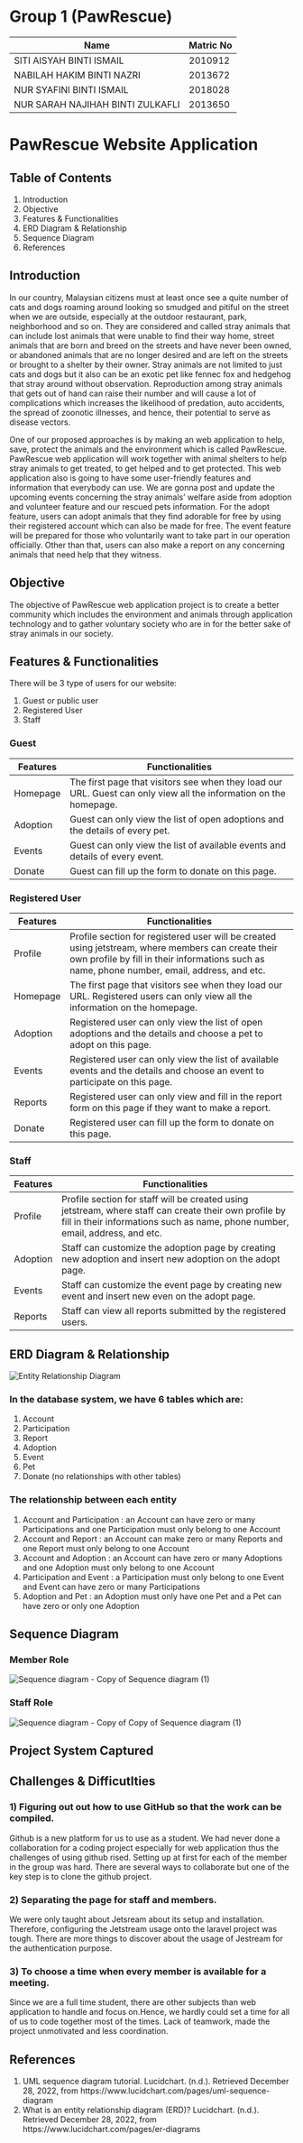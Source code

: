 # Group 1 (PawRescue)


| Name                                                              |  Matric No    |
| -------------                                                     | ------------- |
| SITI AISYAH BINTI ISMAIL                                          |   2010912     |
| NABILAH HAKIM BINTI NAZRI                                         |   2013672     |
| NUR SYAFINI BINTI ISMAIL                                          |   2018028     |
| NUR SARAH NAJIHAH BINTI ZULKAFLI                                  |   2013650     |


# PawRescue Website Application

## Table of Contents
<ol>
  <li>Introduction</li>
  <li>Objective</li>
  <li>Features & Functionalities</li>
  <li>ERD Diagram & Relationship</li>
  <li>Sequence Diagram</li>
  <li>References</li>
</ol>

## Introduction

In our country, Malaysian citizens must at least once see a quite number of cats and dogs roaming around looking so smudged and pitiful on the street when we are outside, especially at the outdoor restaurant, park, neighborhood and so on. They are considered and called stray animals that can include lost animals that were unable to find their way home, street animals that are born and breed on the streets and have never been owned, or abandoned animals that are no longer desired and are left on the streets or brought to a shelter by their owner. Stray animals are not limited to just cats and dogs but it also can be an exotic pet like fennec fox and hedgehog that stray around without observation. Reproduction among stray animals that gets out of hand can raise their number and will cause a lot of complications which increases the likelihood of predation, auto accidents, the spread of zoonotic illnesses, and hence, their potential to serve as disease vectors. 

One of our proposed approaches is by making an web application to help, save, protect the animals and the environment which is called PawRescue. PawRescue web application will work together with animal shelters to help stray animals to get treated, to get helped and to get protected. This web application also is going to have some user-friendly features and information that everybody can use. We are gonna post and update the upcoming events concerning the stray animals’ welfare aside from adoption and volunteer feature and our rescued pets information. For the adopt feature, users can adopt animals that they find adorable for free by using their registered account which can also be made for free. The event feature will be prepared for those who voluntarily want to take part in our operation officially. Other than that, users can also make a report on any concerning animals that need help that they witness.


## Objective

The objective of PawRescue web application project is to create a better community which includes the environment and animals through application technology and to gather voluntary society who are in for the better sake of stray animals in our society.

## Features & Functionalities

There will be 3 type of users for our website:
1. Guest or public user
2. Registered User
3. Staff

### Guest
| Features                         |  Functionalities   |
| -------------                    | -------------      |
| Homepage                         |The first page that visitors see when they load our URL. Guest can only view all the information on the homepage.|
| Adoption                         |Guest can only view the list of open adoptions and the details of every pet.|
| Events                           |Guest can only view the list of available events and details of every event.|
| Donate                           |Guest can fill up the form to donate on this page.|

### Registered User
| Features                         |  Functionalities   |
| -------------                    | -------------      |
| Profile                          |Profile section for registered user will be created using jetstream, where members can create their own profile by fill in their informations such as name, phone number, email, address, and etc.|
| Homepage                         |The first page that visitors see when they load our URL. Registered users can only view all the information on the homepage.|
| Adoption                         |Registered user can only view the list of open adoptions and the details and choose a pet to adopt on this page.|
| Events                           |Registered user can only view the list of available events and the details and choose an event to participate on this page.|
| Reports                          |Registered user can only view and fill in the report form on this page if they want to make a report.|
| Donate                           |Registered user can fill up the form to donate on this page.|

### Staff
| Features                         |  Functionalities   |
| -------------                    | -------------      |
| Profile                          |Profile section for staff will be created using jetstream, where staff can create their own profile by fill in their informations such as name, phone number, email, address, and etc.|
| Adoption                         |Staff can customize the adoption page by creating new adoption and insert new adoption on the adopt page.|
| Events                           |Staff can customize the event page by creating new event and insert new even on the adopt page.|
| Reports                          |Staff can view all reports submitted by the registered users.|

## ERD Diagram & Relationship
![Entity Relationship Diagram](https://user-images.githubusercontent.com/68623558/214100575-d0bbd180-4d87-4455-b0a6-6c5a73cd9140.png)



### In the database system, we have 6 tables which are:
1. Account
2. Participation
3. Report
4. Adoption
5. Event
6. Pet
7. Donate (no relationships with other tables)

### The relationship between each entity
1) Account and Participation : an Account can have zero or many Participations and one Participation must only belong to one Account 
2) Account and Report : an Account can make zero or many Reports and one Report must only belong to one Account
3) Account and Adoption : an Account can have zero or many Adoptions and one Adoption must only belong to one Account
4) Participation and Event : a Participation must only belong to one Event and Event can have zero or many Participations
5) Adoption and Pet : an Adoption must only have one Pet and a Pet can have zero or only one Adoption


## Sequence Diagram
### Member Role
![Sequence diagram - Copy of Sequence diagram (1)](https://user-images.githubusercontent.com/68623558/209470668-4966014a-c821-47fa-a266-4a8131fb9f9a.png)

### Staff Role
![Sequence diagram - Copy of Copy of Sequence diagram (1)](https://user-images.githubusercontent.com/68623558/209470671-96c464c9-0c59-4058-b3d8-8312bb94951a.png)

## Project System Captured

## Challenges & Difficutlties 
### 1) Figuring out out how to use GitHub so that the work can be compiled.
Github is a new platform for us to use as a student. We had never done a collaboration for a coding project especially for web application thus the challenges of using github rised. Setting up at first for each of the member in the group was hard. There are several ways to collaborate but one of the key step is to clone the github project. 
### 2) Separating the page for staff and members.
We were only taught about Jetsream about its setup and installation. Therefore, configuring the Jetstream usage onto the laravel project was tough. There are more things to discover about the usage of Jestream for the authentication purpose.
### 3) To choose a time when every member is available for a meeting.
Since we are a full time student, there are other subjects than web application to handle and focus on.Hence, we hardly could set a time for all of us to code together most of the times. Lack of teamwork, made the project unmotivated and less coordination. 

## References

<ol>
  <li>UML sequence diagram tutorial. Lucidchart. (n.d.). Retrieved December 28, 2022, from https://www.lucidchart.com/pages/uml-sequence-diagram </li>
  <li>What is an entity relationship diagram (ERD)? Lucidchart. (n.d.). Retrieved December 28, 2022, from https://www.lucidchart.com/pages/er-diagrams </li>
</ol>


